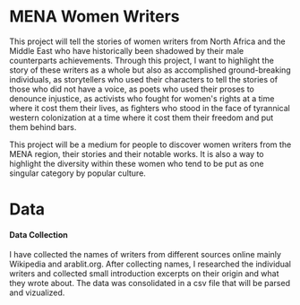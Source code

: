 # MENA Women Writers

This project will tell the stories of women writers from North Africa and the Middle East who have historically been shadowed by their male counterparts achievements. Through this project, I want to highlight the story of these writers as a whole but also as accomplished ground-breaking individuals, as storytellers who used their characters to tell the stories of those who did not have a voice, as poets who used their proses to denounce injustice, as activists who fought for women's rights at a time where it cost them their lives, as fighters who stood in the face of tyrannical western colonization at a time where it cost them their freedom and put them behind bars. 

This project will be a medium for people to discover women writers from the MENA region, their stories and their notable works. It is also a way to highlight the diversity within these women who tend to be put as one singular category by popular culture.


# Data
#### Data Collection

I have collected the names of writers from different sources online mainly Wikipedia and arablit.org. After collecting names, I researched the individual writers and collected small introduction excerpts on their origin and what they wrote about. The data was consolidated in a csv file that will be parsed and vizualized.

